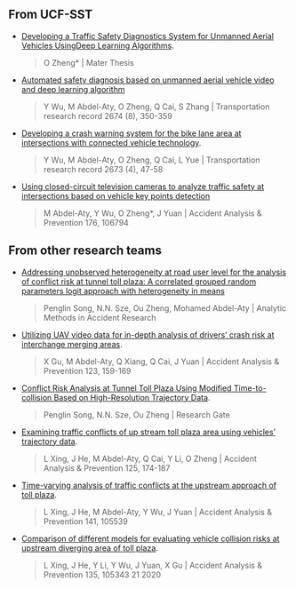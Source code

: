 ## From UCF-SST
* [Developing a Traffic Safety Diagnostics System for Unmanned Aerial Vehicles UsingDeep Learning Algorithms](https://stars.library.ucf.edu/etd/6885/).
    >O Zheng* | Mater Thesis
    
* [	Automated safety diagnosis based on unmanned aerial vehicle video and deep learning algorithm](https://journals.sagepub.com/doi/abs/10.1177/0361198120925808)

    >Y Wu, M Abdel-Aty, O Zheng, Q Cai, S Zhang | Transportation research record 2674 (8), 350-359

* [Developing a crash warning system for the bike lane area at intersections with connected vehicle technology](https://journals.sagepub.com/doi/abs/10.1177/0361198119840617).

    >Y Wu, M Abdel-Aty, O Zheng, Q Cai, L Yue | Transportation research record 2673 (4), 47-58

* [Using closed-circuit television cameras to analyze traffic safety at intersections based on vehicle key points detection](https://www.sciencedirect.com/science/article/pii/S0001457522002299)
    >M Abdel-Aty, Y Wu, O Zheng*, J Yuan | Accident Analysis & Prevention 176, 106794

## From other research teams

* [Addressing unobserved heterogeneity at road user level for the analysis of conflict risk at tunnel toll plaza: A correlated grouped random parameters logit approach with heterogeneity in means](https://arxiv.org/abs/2207.06576)
    >Penglin Song, N.N. Sze, Ou Zheng, Mohamed Abdel-Aty | Analytic Methods in Accident Research


* [Utilizing UAV video data for in-depth analysis of drivers’ crash risk at interchange merging areas](https://www.sciencedirect.com/science/article/pii/S0001457518309631).
     >X Gu, M Abdel-Aty, Q Xiang, Q Cai, J Yuan | Accident Analysis & Prevention 123, 159-169

* [Conflict Risk Analysis at Tunnel Toll Plaza Using Modified Time-to-collision Based on High-Resolution Trajectory Data](https://www.researchgate.net/publication/355200919_Conflict_Risk_Analysis_at_Tunnel_Toll_Plaza_Using_Modified_Time-to-collision_Based_on_High-Resolution_Trajectory_Data).
    > Penglin Song, N.N. Sze, Ou Zheng | Research Gate

* [Examining traffic conflicts of up stream toll plaza area using vehicles’ trajectory data](https://www.sciencedirect.com/science/article/pii/S0001457518304342).
    >L Xing, J He, M Abdel-Aty, Q Cai, Y Li, O Zheng | Accident Analysis & Prevention 125, 174-187

* [Time-varying analysis of traffic conflicts at the upstream approach of toll plaza](https://www.sciencedirect.com/science/article/pii/S0001457519316537).
    >L Xing, J He, M Abdel-Aty, Y Wu, J Yuan | Accident Analysis & Prevention 141, 105539
* [Comparison of different models for evaluating vehicle collision risks at upstream diverging area of toll plaza](https://www.sciencedirect.com/science/article/pii/S0001457519307584).
    >L Xing, J He, Y Li, Y Wu, J Yuan, X Gu | Accident Analysis & Prevention 135, 105343	21	2020

